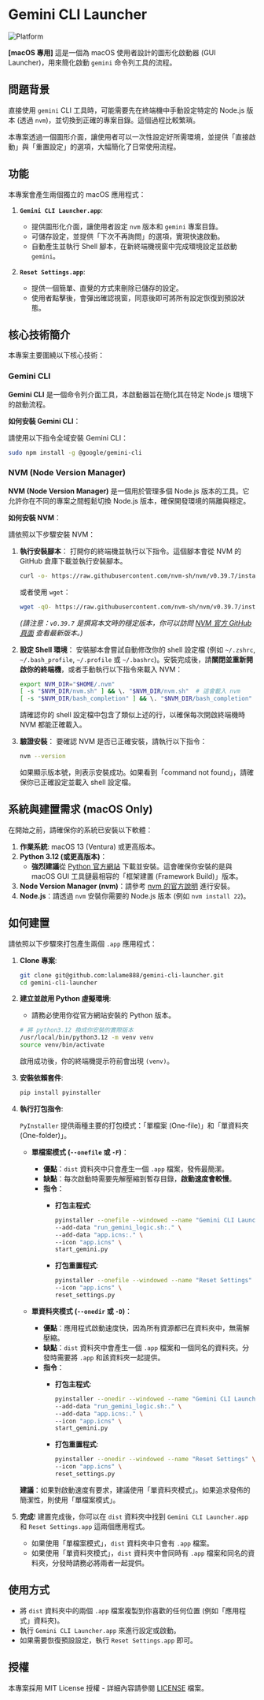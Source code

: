 # Gemini CLI Launcher
![Platform](https://img.shields.io/badge/platform-macOS-lightgrey.svg)

**[macOS 專用]** 這是一個為 macOS 使用者設計的圖形化啟動器 (GUI Launcher)，用來簡化啟動 `gemini` 命令列工具的流程。

## 問題背景

直接使用 `gemini` CLI 工具時，可能需要先在終端機中手動設定特定的 Node.js 版本 (透過 `nvm`)，並切換到正確的專案目錄。這個過程比較繁瑣。

本專案透過一個圖形介面，讓使用者可以一次性設定好所需環境，並提供「直接啟動」與「重置設定」的選項，大幅簡化了日常使用流程。

## 功能

本專案會產生兩個獨立的 macOS 應用程式：

1.  **`Gemini CLI Launcher.app`**: 
    *   提供圖形化介面，讓使用者設定 `nvm` 版本和 `gemini` 專案目錄。
    *   可儲存設定，並提供「下次不再詢問」的選項，實現快速啟動。
    *   自動產生並執行 Shell 腳本，在新終端機視窗中完成環境設定並啟動 `gemini`。

2.  **`Reset Settings.app`**: 
    *   提供一個簡單、直覺的方式來刪除已儲存的設定。
    *   使用者點擊後，會彈出確認視窗，同意後即可將所有設定恢復到預設狀態。

## 核心技術簡介

本專案主要圍繞以下核心技術：

### Gemini CLI

**Gemini CLI** 是一個命令列介面工具，本啟動器旨在簡化其在特定 Node.js 環境下的啟動流程。

**如何安裝 Gemini CLI**：

請使用以下指令全域安裝 Gemini CLI：

```bash
sudo npm install -g @google/gemini-cli
```

### NVM (Node Version Manager)

**NVM (Node Version Manager)** 是一個用於管理多個 Node.js 版本的工具。它允許你在不同的專案之間輕鬆切換 Node.js 版本，確保開發環境的隔離與穩定。

**如何安裝 NVM**：

請依照以下步驟安裝 NVM：

1.  **執行安裝腳本**：
    打開你的終端機並執行以下指令。這個腳本會從 NVM 的 GitHub 倉庫下載並執行安裝腳本。
    ```bash
    curl -o- https://raw.githubusercontent.com/nvm-sh/nvm/v0.39.7/install.sh | bash
    ```
    或者使用 `wget`：
    ```bash
    wget -qO- https://raw.githubusercontent.com/nvm-sh/nvm/v0.39.7/install.sh | bash
    ```
    *(請注意：`v0.39.7` 是撰寫本文時的穩定版本，你可以訪問 [NVM 官方 GitHub 頁面](https://github.com/nvm-sh/nvm) 查看最新版本。)*

2.  **設定 Shell 環境**：
    安裝腳本會嘗試自動修改你的 shell 設定檔 (例如 `~/.zshrc`, `~/.bash_profile`, `~/.profile` 或 `~/.bashrc`)。安裝完成後，請**關閉並重新開啟你的終端機**，或者手動執行以下指令來載入 NVM：
    ```bash
    export NVM_DIR="$HOME/.nvm"
    [ -s "$NVM_DIR/nvm.sh" ] && \. "$NVM_DIR/nvm.sh"  # 這會載入 nvm
    [ -s "$NVM_DIR/bash_completion" ] && \. "$NVM_DIR/bash_completion"  # 這會載入 nvm 的 bash 自動補齊功能
    ```
    請確認你的 shell 設定檔中包含了類似上述的行，以確保每次開啟終端機時 NVM 都能正確載入。

3.  **驗證安裝**：
    要確認 NVM 是否已正確安裝，請執行以下指令：
    ```bash
    nvm --version
    ```
    如果顯示版本號，則表示安裝成功。如果看到「command not found」，請確保你已正確設定並載入 shell 設定檔。

## 系統與建置需求 (macOS Only)
在開始之前，請確保你的系統已安裝以下軟體：

1.  **作業系統**: macOS 13 (Ventura) 或更高版本。
2.  **Python 3.12 (或更高版本)**：
    *   **強烈建議**從 [Python 官方網站](https://www.python.org/downloads/macos/) 下載並安裝。這會確保你安裝的是與 macOS GUI 工具鏈最相容的「框架建置 (Framework Build)」版本。
3.  **Node Version Manager (nvm)**：請參考 [nvm 的官方說明](https://github.com/nvm-sh/nvm) 進行安裝。
4.  **Node.js**：請透過 `nvm` 安裝你需要的 Node.js 版本 (例如 `nvm install 22`)。

## 如何建置

請依照以下步驟來打包產生兩個 `.app` 應用程式：

1.  **Clone 專案**:
    ```bash
    git clone git@github.com:lalame888/gemini-cli-launcher.git
    cd gemini-cli-launcher
    ```

2.  **建立並啟用 Python 虛擬環境**:
    *   請務必使用你從官方網站安裝的 Python 版本。
    ```bash
    # 將 python3.12 換成你安裝的實際版本
    /usr/local/bin/python3.12 -m venv venv
    source venv/bin/activate
    ```
    啟用成功後，你的終端機提示符前會出現 `(venv)`。

3.  **安裝依賴套件**:
    ```bash
    pip install pyinstaller
    ```

4.  **執行打包指令**:

    `PyInstaller` 提供兩種主要的打包模式：「單檔案 (One-file)」和「單資料夾 (One-folder)」。

    *   **單檔案模式 (`--onefile` 或 `-F`)**：
        *   **優點**：`dist` 資料夾中只會產生一個 `.app` 檔案，發佈最簡潔。
        *   **缺點**：每次啟動時需要先解壓縮到暫存目錄，**啟動速度會較慢**。
        *   **指令**：
            *   **打包主程式**:
                ```bash
                pyinstaller --onefile --windowed --name "Gemini CLI Launcher" \
                --add-data "run_gemini_logic.sh:." \
                --add-data "app.icns:." \
                --icon "app.icns" \
                start_gemini.py
                ```

            *   **打包重置程式**:
                ```bash
                pyinstaller --onefile --windowed --name "Reset Settings" \
                --icon "app.icns" \
                reset_settings.py
                ```

    *   **單資料夾模式 (`--onedir` 或 `-D`)**：
        *   **優點**：應用程式啟動速度快，因為所有資源都已在資料夾中，無需解壓縮。
        *   **缺點**：`dist` 資料夾中會產生一個 `.app` 檔案和一個同名的資料夾。分發時需要將 `.app` 和該資料夾一起提供。
        *   **指令**：
            *   **打包主程式**:
                ```bash
                pyinstaller --onedir --windowed --name "Gemini CLI Launcher" \
                --add-data "run_gemini_logic.sh:." \
                --add-data "app.icns:." \
                --icon "app.icns" \
                start_gemini.py
                ```

            *   **打包重置程式**:
                ```bash
                pyinstaller --onedir --windowed --name "Reset Settings" \
                --icon "app.icns" \
                reset_settings.py
                ```

    **建議**：如果對啟動速度有要求，建議使用「單資料夾模式」。如果追求發佈的簡潔性，則使用「單檔案模式」。

5.  **完成**!
    建置完成後，你可以在 `dist` 資料夾中找到 `Gemini CLI Launcher.app` 和 `Reset Settings.app` 這兩個應用程式。
    *   如果使用「單檔案模式」，`dist` 資料夾中只會有 `.app` 檔案。
    *   如果使用「單資料夾模式」，`dist` 資料夾中會同時有 `.app` 檔案和同名的資料夾，分發時請務必將兩者一起提供。

## 使用方式

-   將 `dist` 資料夾中的兩個 `.app` 檔案複製到你喜歡的任何位置 (例如「應用程式」資料夾)。
-   執行 `Gemini CLI Launcher.app` 來進行設定或啟動。
-   如果需要恢復預設設定，執行 `Reset Settings.app` 即可。

## 授權

本專案採用 MIT License 授權 - 詳細內容請參閱 [LICENSE](LICENSE) 檔案。